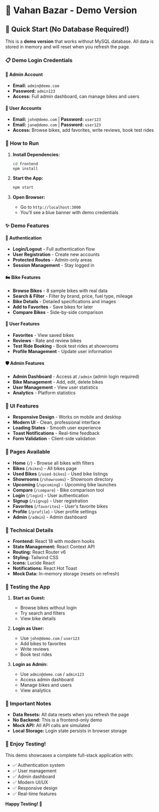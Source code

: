 # 🚀 Vahan Bazar - Demo Version

## 🎯 Quick Start (No Database Required!)

This is a **demo version** that works without MySQL database. All data is stored in memory and will reset when you refresh the page.

### 📋 Demo Login Credentials

#### 🔑 Admin Account
- **Email:** `admin@demo.com`
- **Password:** `admin123`
- **Access:** Full admin dashboard, can manage bikes and users

#### 👤 User Accounts
- **Email:** `john@demo.com` | **Password:** `user123`
- **Email:** `jane@demo.com` | **Password:** `user123`
- **Access:** Browse bikes, add favorites, write reviews, book test rides

### 🚀 How to Run

1. **Install Dependencies:**
   ```bash
   cd frontend
   npm install
   ```

2. **Start the App:**
   ```bash
   npm start
   ```

3. **Open Browser:**
   - Go to `http://localhost:3000`
   - You'll see a blue banner with demo credentials

### ✨ Demo Features

#### 🔐 Authentication
- **Login/Logout** - Full authentication flow
- **User Registration** - Create new accounts
- **Protected Routes** - Admin-only areas
- **Session Management** - Stay logged in

#### 🏍️ Bike Features
- **Browse Bikes** - 8 sample bikes with real data
- **Search & Filter** - Filter by brand, price, fuel type, mileage
- **Bike Details** - Detailed specifications and images
- **Add to Favorites** - Save bikes for later
- **Compare Bikes** - Side-by-side comparison

#### 👤 User Features
- **Favorites** - View saved bikes
- **Reviews** - Rate and review bikes
- **Test Ride Booking** - Book test rides at showrooms
- **Profile Management** - Update user information

#### 🛡️ Admin Features
- **Admin Dashboard** - Access at `/admin` (admin login required)
- **Bike Management** - Add, edit, delete bikes
- **User Management** - View user statistics
- **Analytics** - Platform statistics

### 🎨 UI Features

- **Responsive Design** - Works on mobile and desktop
- **Modern UI** - Clean, professional interface
- **Loading States** - Smooth user experience
- **Toast Notifications** - Real-time feedback
- **Form Validation** - Client-side validation

### 📱 Pages Available

- **Home** (`/`) - Browse all bikes with filters
- **Bikes** (`/bikes`) - All bikes page
- **Used Bikes** (`/used-bikes`) - Used bike listings
- **Showrooms** (`/showrooms`) - Showroom directory
- **Upcoming** (`/upcoming`) - Upcoming bike launches
- **Compare** (`/compare`) - Bike comparison tool
- **Login** (`/login`) - User authentication
- **Signup** (`/signup`) - User registration
- **Favorites** (`/favorites`) - User's favorite bikes
- **Profile** (`/profile`) - User profile settings
- **Admin** (`/admin`) - Admin dashboard

### 🔧 Technical Details

- **Frontend:** React 18 with modern hooks
- **State Management:** React Context API
- **Routing:** React Router v6
- **Styling:** Tailwind CSS
- **Icons:** Lucide React
- **Notifications:** React Hot Toast
- **Mock Data:** In-memory storage (resets on refresh)

### 🎯 Testing the App

1. **Start as Guest:**
   - Browse bikes without login
   - Try search and filters
   - View bike details

2. **Login as User:**
   - Use `john@demo.com` / `user123`
   - Add bikes to favorites
   - Write reviews
   - Book test rides

3. **Login as Admin:**
   - Use `admin@demo.com` / `admin123`
   - Access admin dashboard
   - Manage bikes and users
   - View analytics

### 🚨 Important Notes

- **Data Resets:** All data resets when you refresh the page
- **No Backend:** This is a frontend-only demo
- **Mock API:** All API calls are simulated
- **Local Storage:** Login state persists in browser storage

### 🎉 Enjoy Testing!

This demo showcases a complete full-stack application with:
- ✅ Authentication system
- ✅ User management
- ✅ Admin dashboard
- ✅ Modern UI/UX
- ✅ Responsive design
- ✅ Real-time features

**Happy Testing! 🚀**


